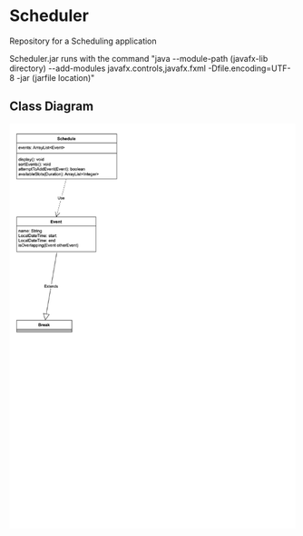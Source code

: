 # Scheduler

Repository for a Scheduling application

Scheduler.jar runs with the command "java --module-path (javafx-lib directory) --add-modules javafx.controls,javafx.fxml -Dfile.encoding=UTF-8 -jar (jarfile location)"

## Class Diagram
![alt text](https://github.com/bran214/Scheduler/raw/main/Brainstorm/Class_Diagram.png "Class Diagram")  
